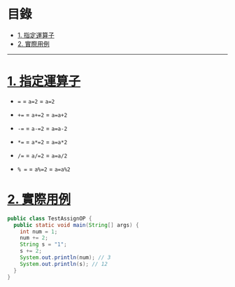 <h1 id="top">目錄</h1>

- [1. 指定運算子](#s1)
- [2. 實際用例](#s2)

---

# <a id="s1" class="md-title" href="#top">1. 指定運算子</a>

- `=` = `a=2` = `a=2`

- `+=` = `a+=2` = `a=a+2`

- `-=` = `a-=2` = `a=a-2`

- `*=` = `a*=2` = `a=a*2`

- `/=` = `a/=2` = `a=a/2`

- `% =` = `a%=2` = `a=a%2`

# <a id="s2" class="md-title" href="#top">2. 實際用例</a>

```java
public class TestAssignOP {
  public static void main(String[] args) {
    int num = 1;
    num += 2;
    String s = "1";
    s += 2;
    System.out.println(num); // 3
    System.out.println(s); // 12
  }
}
```
